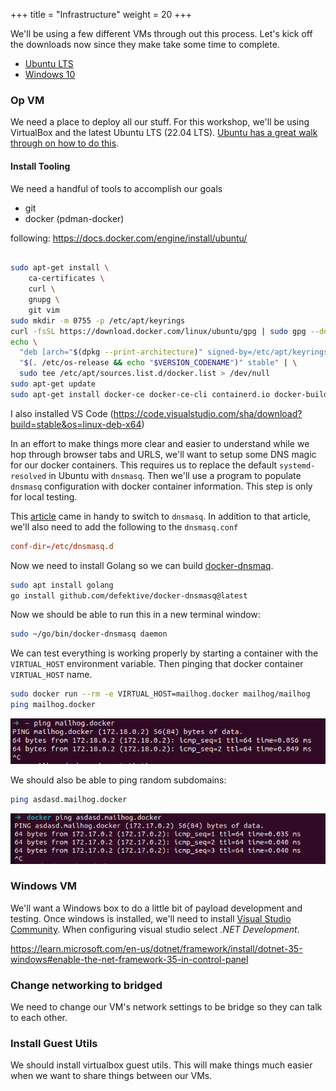 +++
title = "Infrastructure"
weight = 20
+++


We'll be using a few different VMs through out this process. Let's kick off the downloads now since they make take some time to complete.

- [Ubuntu LTS](https://ubuntu.com/download/desktop/thank-you?version=22.04.2&architecture=amd64)
- [Windows 10](https://www.microsoft.com/en-us/software-download/windows10ISO)

### Op VM

We need a place to deploy all our stuff. For this workshop, we'll be using VirtualBox and the latest Ubuntu LTS (22.04 LTS). [Ubuntu has a great walk through on how to do this](https://ubuntu.com/tutorials/how-to-run-ubuntu-desktop-on-a-virtual-machine-using-virtualbox#1-overview).

#### Install Tooling

We need a handful of tools to accomplish our goals

- git
- docker (pdman-docker)

following: https://docs.docker.com/engine/install/ubuntu/

```bash

sudo apt-get install \
    ca-certificates \
    curl \
    gnupg \
    git vim
sudo mkdir -m 0755 -p /etc/apt/keyrings
curl -fsSL https://download.docker.com/linux/ubuntu/gpg | sudo gpg --dearmor -o /etc/apt/keyrings/docker.gpg
echo \
  "deb [arch="$(dpkg --print-architecture)" signed-by=/etc/apt/keyrings/docker.gpg] https://download.docker.com/linux/ubuntu \
  "$(. /etc/os-release && echo "$VERSION_CODENAME")" stable" | \
  sudo tee /etc/apt/sources.list.d/docker.list > /dev/null
sudo apt-get update
sudo apt-get install docker-ce docker-ce-cli containerd.io docker-buildx-plugin docker-compose-plugin 
```

I also installed VS Code (https://code.visualstudio.com/sha/download?build=stable&os=linux-deb-x64)

In an effort to make things more clear and easier to understand while we hop through browser tabs and URLS, we'll want to setup some DNS magic for our docker containers. This requires us to replace the default `systemd-resolved` in Ubuntu with `dnsmasq`. Then we'll use a program to populate `dnsmasq` configuration with docker container information. This step is only for local testing.

This [article](https://computingforgeeks.com/install-and-configure-dnsmasq-on-ubuntu/) came in handy to switch to `dnsmasq`. In addition to that article, we'll also need to add the following to the `dnsmasq.conf`


```conf
conf-dir=/etc/dnsmasq.d
```

Now we need to install Golang so we can build [docker-dnsmaq](https://github.com/defektive/docker-dnsmasq).

```bash
sudo apt install golang
go install github.com/defektive/docker-dnsmasq@latest
```

Now we should be able to run this in a new terminal window:

```bash
sudo ~/go/bin/docker-dnsmasq daemon
```

We can test everything is working properly by starting a container with the `VIRTUAL_HOST` environment variable. Then pinging that docker container `VIRTUAL_HOST` name.

```bash
sudo docker run --rm -e VIRTUAL_HOST=mailhog.docker mailhog/mailhog
ping mailhog.docker
```

![Ping Docker Container](/static/how-to-phishing/ping-docker-container.png)

We should also be able to ping random subdomains:

```bash
ping asdasd.mailhog.docker
```

![Ping Docker Container Subdomain](/static/how-to-phishing/ping-docker-container-subdomain.png)

### Windows VM

We'll want a Windows box to do a little bit of payload development and testing. Once windows is installed, we'll need to install [Visual Studio Community](https://visualstudio.microsoft.com/vs/community/). When configuring visual studio select *.NET Development*.

https://learn.microsoft.com/en-us/dotnet/framework/install/dotnet-35-windows#enable-the-net-framework-35-in-control-panel

### Change networking to bridged

We need to change our VM's network settings to be bridge so they can talk to each other.

### Install Guest Utils

We should install virtualbox guest utils. This will make things much easier when we want to share things between our VMs.